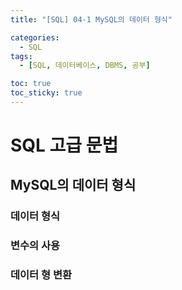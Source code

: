 ```yaml
---
title: "[SQL] 04-1 MySQL의 데이터 형식"

categories: 
  - SQL
tags:
  - [SQL, 데이터베이스, DBMS, 공부]

toc: true
toc_sticky: true
---
```


# SQL 고급 문법

## MySQL의 데이터 형식



### 데이터 형식



### 변수의 사용




### 데이터 형 변환